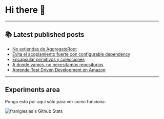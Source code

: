 # Hi there 👋

<!--
**franiglesias/franiglesias** is a ✨ _special_ ✨ repository because its `README.md` (this file) appears on your GitHub profile.

Here are some ideas to get you started:

- 🔭 I’m currently working on ...
- 🌱 I’m currently learning ...
- 👯 I’m looking to collaborate on ...
- 🤔 I’m looking for help with ...
- 💬 Ask me about ...
- 📫 How to reach me: ...
- 😄 Pronouns: ...
- ⚡ Fun fact: ...
-->


---

## 📚 Latest published posts
<!-- TB-FEED:START -->
- [No extiendas de AggregateRoot](https://franiglesias.github.io/no_aggregate_root/)
- [Evita el acoplamiento fuerte con configurable dependency](https://franiglesias.github.io/configurable_dependency/)
- [Encapsular primitivos y colecciones](https://franiglesias.github.io/encapsulate/)
- [A donde vamos, no necesitamos repositorios](https://franiglesias.github.io/repository_bad/)
- [Aprende Test Driven Development en Amazon](https://franiglesias.github.io/Aprende-Test-Driven-Development-en-Amazon/)
<!-- TB-FEED:END -->


---

## Experiments area

Pongo esto por aquí sólo para ver como funciona:

<img alt="franiglesias's Github Stats" src="https://github-readme-stats.vercel.app/api?username=franiglesias&show_icons=true&hide_border=true" />
